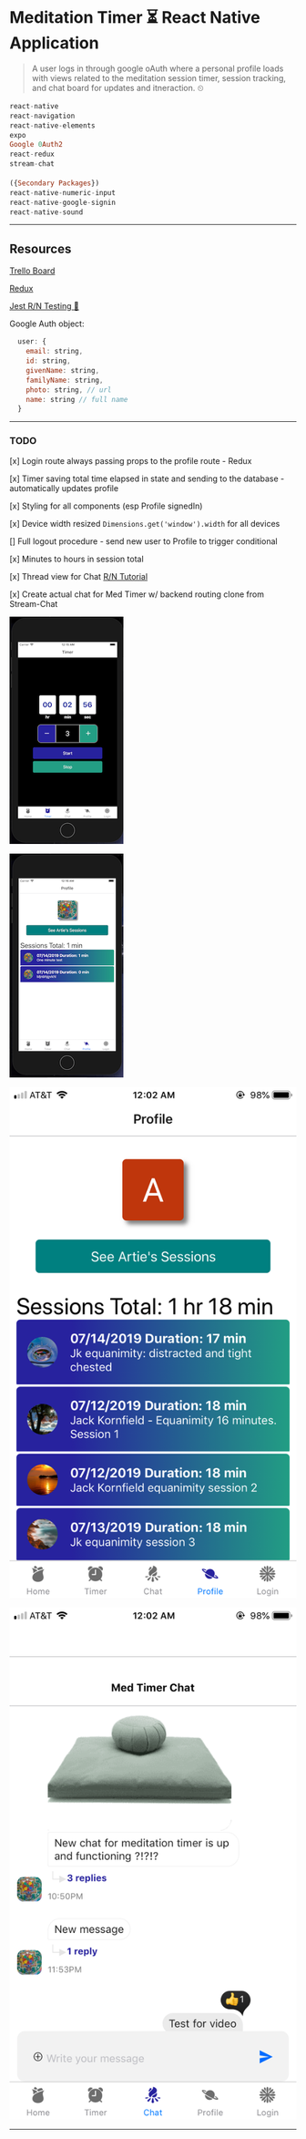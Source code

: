 # Meditation Timer ⏳ React Native Application

> A user logs in through google oAuth where a personal profile loads with views related to the meditation session timer, session tracking, and chat board for updates and itneraction. ⏲

```haskell
react-native
react-navigation
react-native-elements
expo
Google 0Auth2
react-redux
stream-chat

({Secondary Packages})
react-native-numeric-input
react-native-google-signin
react-native-sound

```

---

## Resources

[Trello Board](https://trello.com/b/mEUYefim/med-timer-native-app)

[Redux](https://redux.js.org/basics/usage-with-react)

[Jest R/N Testing 🤹‍](https://jestjs.io/docs/en/tutorial-react-native)

Google Auth object:

```js
  user: {
    email: string,
    id: string,
    givenName: string,
    familyName: string,
    photo: string, // url
    name: string // full name
  }
```

---

### TODO

[x] Login route always passing props to the profile route - Redux

[x] Timer saving total time elapsed in state and sending to the database - automatically updates profile

[x] Styling for all components (esp Profile signedIn)

[x] Device width resized `Dimensions.get('window').width` for all devices

[] Full logout procedure - send new user to Profile to trigger conditional

[x] Minutes to hours in session total

[x] Thread view for Chat [R/N Tutorial](https://getstream.io/chat/react-native-chat/tutorial/)

[x] Create actual chat for Med Timer w/ backend routing clone from Stream-Chat

![Basic Timer Dev Layout](./assets/images/wireframBasic.png 'Basic Timer Dev Layout')

![Basic Session Dev Layout](./assets/images/wireframeSessions.png 'Basic Sessions Dev Layout')

![Basic Profile Dev Layout](./assets/images/profileScreen.png 'Basic Profile Dev Layout')

![Basic Chat Dev Layout](./assets/images/chatScreen.png 'Basic Chat Dev Layout')

---
